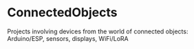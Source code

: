 # ConnectedObjects
Projects involving devices from the world of connected objects: Arduino/ESP, sensors, displays, WiFi/LoRA
